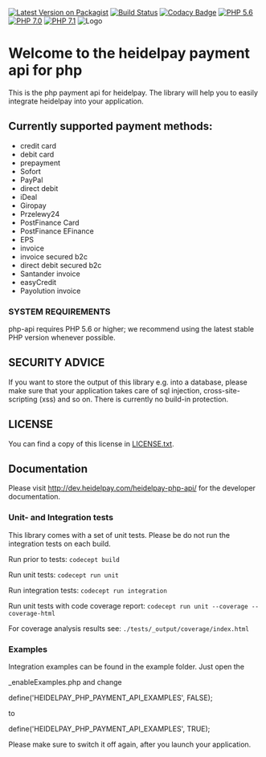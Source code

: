 [![Latest Version on Packagist](https://img.shields.io/packagist/v/heidelpay/php-payment-api.svg?style=flat-square)](https://packagist.org/packages/heidelpay/php-api)
[![Build Status](https://travis-ci.org/heidelpay/php-payment-api.svg?branch=master)](https://travis-ci.org/heidelpay/php-api)
[![Codacy Badge](https://api.codacy.com/project/badge/Grade/b1678b370db5462781415cd8800d56f3)](https://www.codacy.com/app/heidelpay/php-payment-api?utm_source=github.com&amp;utm_medium=referral&amp;utm_content=heidelpay/php-payment-api&amp;utm_campaign=Badge_Grade)
[![PHP 5.6](https://img.shields.io/badge/php-5.6-blue.svg)](http://www.php.net)
[![PHP 7.0](https://img.shields.io/badge/php-7.0-blue.svg)](http://www.php.net)
[![PHP 7.1](https://img.shields.io/badge/php-7.1-blue.svg)](http://www.php.net)
![Logo](https://dev.heidelpay.de/devHeidelpay_400_180.jpg)

# Welcome to the heidelpay payment api for php

This is the php payment api for heidelpay. The library will help you to easily integrate heidelpay into your application.

## Currently supported payment methods:

* credit card
* debit card
* prepayment
* Sofort
* PayPal
* direct debit
* iDeal
* Giropay
* Przelewy24
* PostFinance Card
* PostFinance EFinance
* EPS
* invoice
* invoice secured b2c
* direct debit secured b2c
* Santander invoice
* easyCredit
* Payolution invoice

### SYSTEM REQUIREMENTS

php-api requires PHP 5.6 or higher; we recommend using the latest stable PHP version whenever possible.

## SECURITY ADVICE
If you want to store the output of this library e.g. into a database, please make sure that your
application takes care of sql injection, cross-site-scripting (xss) and so on. There is currently no build-in protection.

## LICENSE

You can find a copy of this license in [LICENSE.txt](LICENSE.txt).

## Documentation

Please visit http://dev.heidelpay.com/heidelpay-php-api/ for the developer documentation.

### Unit- and Integration tests

This library comes with a set of unit tests. Please be do not run the integration tests on each build.

Run prior to tests:
`codecept build`

Run unit tests:
`codecept run unit`

Run integration tests:
`codecept run integration`

Run unit tests with code coverage report:
`codecept run unit --coverage --coverage-html`

For coverage analysis results see:
`./tests/_output/coverage/index.html`

### Examples

Integration examples can be found in the example folder. Just open the

_enableExamples.php and change

define('HEIDELPAY_PHP_PAYMENT_API_EXAMPLES', FALSE);

to

define('HEIDELPAY_PHP_PAYMENT_API_EXAMPLES', TRUE);

Please make sure to switch it off again, after you launch your application.

